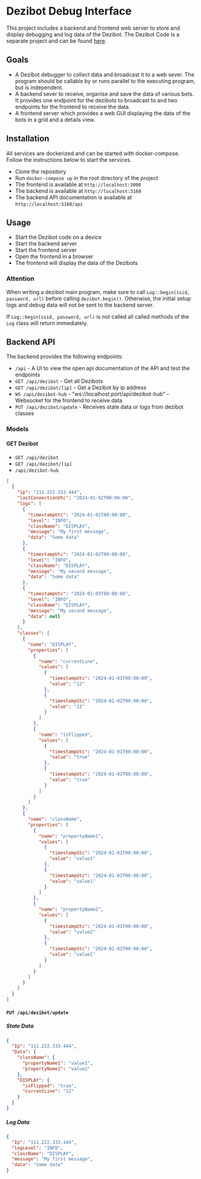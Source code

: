 # Dezibot Debug Interface

This project includes a backend and frontend web server to store and display debugging and log data of the Dezibot.
The Dezibot Code is a separate project and can be found [here](https://github.com/CurvesHub/dezibot).

## Goals

- A Dezibot debugger to collect data and broadcast it to a web sever. The program should be callable by or runs 
  parallel to the executing program, but is independent.
- A backend sever to receive, organise and save the data of various bots. It provides one endpoint for the dezibots 
  to broadcast to and two endpoints for the frontend to receive the data.
- A frontend server which provides a web GUI displaying the data of the bots in a grid and a details view.

## Installation

All services are dockerized and can be started with docker-compose. Follow the instructions below to start the services.

- Clone the repository
- Run `docker-compose up` in the root directory of the project
- The frontend is available at `http://localhost:3000`
- The backend is available at `http://localhost:5160`
- The backend API documentation is available at `http://localhost:5160/api`

## Usage

- Start the Dezibot code on a device
- Start the backend server
- Start the frontend server
- Open the frontend in a browser
- The frontend will display the data of the Dezibots

### Attention

When writing a dezibot main program, make sure to call `Log::begin(ssid, password, url)` before calling 
`dezibot.begin()`. Otherwise, the initial setup logs and debug data will not be sent to the backend server.

If `Log::begin(ssid, password, url)` is not called all called methods of the `Log` class will return immediately.

## Backend API

The backend provides the following endpoints:

- `/api` - A UI to view the open api documentation of the API and test the endpoints
- `GET /api/dezibot` - Get all Dezibots
- `GET /api/dezibot/[ip]` - Get a Dezibot by ip address
- `WS /api/dezibot-hub` - "ws://localhost:port/api/dezibot-hub" - Websocket for the frontend to receive data
- `PUT /api/dezibot/update` - Receives state data or logs from dezibot classes

### Models

#### GET Dezibot 

- `GET /api/dezibot`
- `GET /api/dezibot/[ip]`
- `/api/dezibot-hub`

```json
[
  {
    "ip": "111.222.333.444",
    "lastConnectionUtc": "2024-01-02T00:00:00",
    "logs": [
      {
        "timestampUtc": "2024-01-01T00:00:00",
        "level": "INFO",
        "className": "DISPLAY",
        "message": "My first message",
        "data": "Some data"
      },
      {
        "timestampUtc": "2024-01-02T00:00:00",
        "level": "INFO",
        "className": "DISPLAY",
        "message": "My second message",
        "data": "Some data"
      },
      {
        "timestampUtc": "2024-01-03T00:00:00",
        "level": "INFO",
        "className": "DISPLAY",
        "message": "My second message",
        "data": null
      }
    ],
    "classes": [
      {
        "name": "DISPLAY",
        "properties": [
          {
            "name": "currentLine",
            "values": [
              {
                "timestampUtc": "2024-01-01T00:00:00",
                "value": "12"
              },
              {
                "timestampUtc": "2024-01-02T00:00:00",
                "value": "12"
              }
            ]
          },
          {
            "name": "isFlipped",
            "values": [
              {
                "timestampUtc": "2024-01-01T00:00:00",
                "value": "true"
              },
              {
                "timestampUtc": "2024-01-02T00:00:00",
                "value": "true"
              }
            ]
          }
        ]
      },
      {
        "name": "className",
        "properties": [
          {
            "name": "propertyName1",
            "values": [
              {
                "timestampUtc": "2024-01-01T00:00:00",
                "value": "value1"
              },
              {
                "timestampUtc": "2024-01-02T00:00:00",
                "value": "value1"
              }
            ]
          },
          {
            "name": "propertyName2",
            "values": [
              {
                "timestampUtc": "2024-01-01T00:00:00",
                "value": "value2"
              },
              {
                "timestampUtc": "2024-01-02T00:00:00",
                "value": "value2"
              }
            ]
          }
        ]
      }
    ]
  }
]
```

#### `PUT /api/dezibot/update`

##### State Data

```json
{
  "Ip": "111.222.333.444",
  "Data": {
    "className": {
      "propertyName1": "value1",
      "propertyName2": "value2"
    },
    "DISPLAY": {
      "isFlipped": "true",
      "currentLine": "12"
    }
  }
}
```

##### Log Data

```json
{
  "Ip": "111.222.333.444",
  "logLevel": "INFO",
  "className": "DISPLAY",
  "message": "My first message",
  "data": "Some data"
}
```